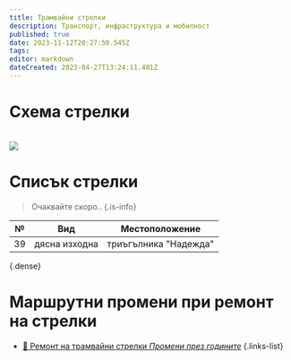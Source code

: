 ```yaml
---
title: Трамвайни стрелки
description: Транспорт, инфраструктура и мобилност
published: true
date: 2023-11-12T20:27:50.545Z
tags: 
editor: markdown
dateCreated: 2023-04-27T13:24:11.401Z
---
```


# Схема стрелки
<br>

<img src="https://drive.google.com/uc?id=1lehk_7zv8BFHs7cg2ekRTFO8X_mWGvoH">

# Списък стрелки

> Очаквайте скоро..
{.is-info}


| №      | Вид | Местоположение |
| ----------- | ----------- | ----------- |
| 39   | дясна изходна        | триъгълника "Надежда"  |
{.dense}
	
					

# Маршрутни промени при ремонт на стрелки

- [:train: Ремонт на трамвайни стрелки  *Промени през годините*](/bg/public-transport/route-changes/remont-tramvaini-strelki)
{.links-list}
